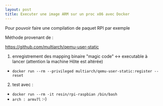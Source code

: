 ```yaml
--- 
layout: post
title: Executer une image ARM sur un proc x86 avec Docker
--- 
```

Pour pouvoir faire une compilation de paquet RPI par exemple

Méthode provenant de : 

<https://github.com/multiarch/qemu-user-static>

1. enregistrement des mapping binaire "magic code" <-> executable à lancer (attention la machine Hôte est altérée)
  * `docker run --rm --privileged multiarch/qemu-user-static:register --reset`
2. test avec : 
  * `docker run --rm -it resin/rpi-raspbian /bin/bash`
  * `arch : armv7l` :-)

